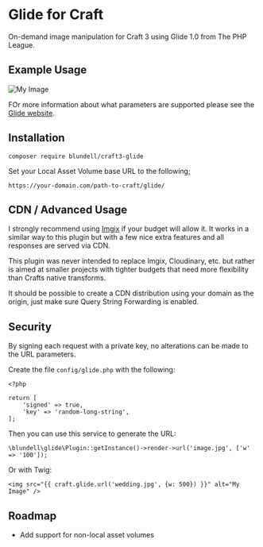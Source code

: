 # Glide for Craft

On-demand image manipulation for Craft 3 using Glide 1.0 from The PHP League.

## Example Usage

<img src="myimage.jpg?w=100&h=200" alt="My Image" />

FOr more information about what parameters are supported please see the [Glide website](https://glide.thephpleague.com/1.0/api/quick-reference/).

## Installation

    composer require blundell/craft3-glide
    
Set your Local Asset Volume base URL to the following;

    https://your-domain.com/path-to-craft/glide/

## CDN / Advanced Usage

I strongly recommend using [Imgix](https://www.imgix.com/) if your budget will allow it. 
It works in a similar way to this plugin but with a few nice extra features and all responses are served via CDN.

This plugin was never intended to replace Imgix, Cloudinary, etc. but rather is aimed at smaller projects with tighter budgets
that need more flexibility than Crafts native transforms.

It should be possible to create a CDN distribution using your domain as the origin, just make sure Query String Forwarding is enabled.

## Security

By signing each request with a private key, no alterations can be made to the URL parameters.

Create the file `config/glide.php` with the following:

    <?php
    
    return [
        'signed' => true,
        'key' => 'random-long-string',
    ];
    
Then you can use this service to generate the URL:

    \blundell\glide\Plugin::getInstance()->render->url('image.jpg', ['w' => '100']);
    
Or with Twig:

    <img src="{{ craft.glide.url('wedding.jpg', {w: 500}) }}" alt="My Image" />
    
## Roadmap

- Add support for non-local asset volumes